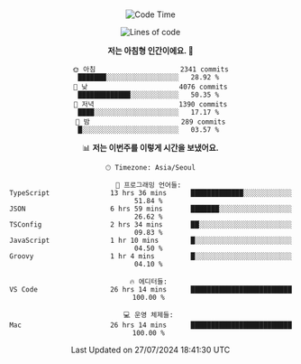 <div align="center">

<br />

 <!--START_SECTION:waka-->
![Code Time](http://img.shields.io/badge/Code%20Time-2%2C841%20hrs%207%20mins-blue)

![Lines of code](https://img.shields.io/badge/%EC%A0%80%EB%8A%94%20%EC%97%AC%ED%83%9C%EA%B9%8C%EC%A7%80%20-4.3%20million%20%EC%A4%84%EC%9D%98%20%EC%BD%94%EB%93%9C%EB%A5%BC%20%EC%9E%91%EC%84%B1%ED%96%88%EC%96%B4%EC%9A%94.-blue)

**저는 아침형 인간이에요. 🐤** 

```text
🌞 아침                     2341 commits        ███████░░░░░░░░░░░░░░░░░░   28.92 % 
🌆 낮　                     4076 commits        █████████████░░░░░░░░░░░░   50.35 % 
🌃 저녁                     1390 commits        ████░░░░░░░░░░░░░░░░░░░░░   17.17 % 
🌙 밤　                     289 commits         █░░░░░░░░░░░░░░░░░░░░░░░░   03.57 % 
```


📊 **저는 이번주를 이렇게 시간을 보냈어요.** 

```text
🕑︎ Timezone: Asia/Seoul

💬 프로그래밍 언어들: 
TypeScript               13 hrs 36 mins      █████████████░░░░░░░░░░░░   51.84 % 
JSON                     6 hrs 59 mins       ███████░░░░░░░░░░░░░░░░░░   26.62 % 
TSConfig                 2 hrs 34 mins       ██░░░░░░░░░░░░░░░░░░░░░░░   09.83 % 
JavaScript               1 hr 10 mins        █░░░░░░░░░░░░░░░░░░░░░░░░   04.50 % 
Groovy                   1 hr 4 mins         █░░░░░░░░░░░░░░░░░░░░░░░░   04.10 % 

🔥 에디터들: 
VS Code                  26 hrs 14 mins      █████████████████████████   100.00 % 

💻 운영 체제들: 
Mac                      26 hrs 14 mins      █████████████████████████   100.00 % 
```


 Last Updated on 27/07/2024 18:41:30 UTC
<!--END_SECTION:waka-->

</div>
